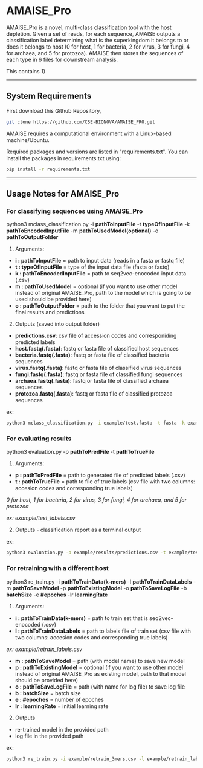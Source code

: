 # AMAISE_Pro

AMAISE_Pro is a novel, multi-class classification tool with the host depletion. Given a set of reads, for each sequence, AMAISE outputs a classification label determining what is the superkingdom it belongs to or does it belongs to host (0 for host, 1 for bacteria, 2 for virus, 3 for fungi, 4 for archaea, and 5 for protozoa). AMAISE then stores the sequences of each type in 6 files for downstream analysis.

This contains 
1) 

____________________________________________________________________________________________
## System Requirements

First download this Github Repository,

```sh
git clone https://github.com/CSE-BIONOVA/AMAISE_PRO.git
```

AMAISE requires a computational environment with a Linux-based machine/Ubuntu.

Required packages and versions are listed in "requirements.txt". You can install the packages in requirements.txt using:

```sh
pip install -r requirements.txt
```
____________________________________________________________________________________________
## Usage Notes for AMAISE_Pro

### For classifying sequences using AMAISE_Pro

python3 mclass_classification.py -i **pathToInputFile** -t **typeOfInputFile** -k **pathToEncodedInputFile** -m **pathToUsedModel(optional)** -o **pathToOutputFolder**

1) Arguments:

- **i : pathToInputFile** = path to input data (reads in a fasta or fastq file)
- **t : typeOfInputFile** = type of the input data file (fasta or fastq)
- **k : pathToEncodedInputFile** = path to seq2vec-enocoded input data (.csv)
- **m : pathToUsedModel** = optional (if you want to use other model instead of original AMAISE_Pro, path to the model which is going to be used should be provided here)
- **o : pathToOutputFolder** = path to the folder that you want to put the final results and predictions

2) Outputs (saved into output folder)

- **predictions.csv**: csv file of accession codes and corresponiding predicted labels
- **host.fastq(.fasta)**: fastq or fasta file of classified host sequences
- **bacteria.fastq(.fasta)**: fastq or fasta file of classified bacteria sequences
- **virus.fastq(.fasta)**: fastq or fasta file of classified virus sequences
- **fungi.fastq(.fasta)**: fastq or fasta file of classified fungi sequences
- **archaea.fastq(.fasta)**: fastq or fasta file of classified archaea sequences
- **protozoa.fastq(.fasta)**: fastq or fasta file of classified protozoa sequences

ex:

```sh
python3 mclass_classification.py -i example/test.fasta -t fasta -k example/test_3mers.csv -o example/results
```
### For evaluating results

python3 evaluation.py -p **pathToPredFile** -t **pathToTrueFile**

1) Arguments:

- **p : pathToPredFile** = path to generated file of predicted labels (.csv)
- **t : pathToTrueFile** = path to file of true labels (csv file with two columns: accesion codes and corresponding true labels)

*0 for host, 1 for bacteria, 2 for virus, 3 for fungi, 4 for archaea, and 5 for protozoa*

*ex: example/test_labels.csv*

2) Outputs - classification report as a terminal output

ex:

```sh
python3 evaluation.py -p example/results/predictions.csv -t example/test_labels.csv
```

### For retraining with a different host

python3 re_train.py -i **pathToTrainData(k-mers)** -l **pathToTrainDataLabels** -m **pathToSaveModel** -p **pathToExistingModel** -o **pathToSaveLogFile** -b **batchSize** -e **#epoches**  -lr **learningRate**

1) Arguments:

- **i : pathToTrainData(k-mers)** = path to train set that is seq2vec-enocoded (.csv)
- **l : pathToTrainDataLabels** = path to labels file of train set (csv file with two columns: accesion codes and corresponding true labels)

*ex: example/retrain_labels.csv*


- **m : pathToSaveModel** = path (with model name) to save new model
- **p : pathToExistingModel** = optional (if you want to use other model instead of original AMAISE_Pro as existing model, path to that model should be provided here)
- **o : pathToSaveLogFile** = path (with name for log file) to save log file
- **b : batchSize** = batch size
- **e : #epoches** = number of epoches
- **lr : learningRate** = initial learning rate

2) Outputs

- re-trained model in the provided path
- log file in the provided path

ex:

```sh
python3 re_train.py -i example/retrain_3mers.csv -l example/retrain_labels.csv -m example/retrained_model -o example/retrain_info -b 256 -e 30 -lr 0.001
 ```   

